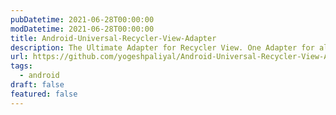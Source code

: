 ```yaml
---
pubDatetime: 2021-06-28T00:00:00
modDatetime: 2021-06-28T00:00:00
title: Android-Universal-Recycler-View-Adapter
description: The Ultimate Adapter for Recycler View. One Adapter for all your needs
url: https://github.com/yogeshpaliyal/Android-Universal-Recycler-View-Adapter
tags:
  - android
draft: false
featured: false
---
```

